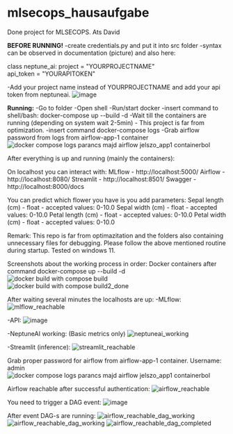 # mlsecops_hausaufgabe
Done project for MLSECOPS. Ats David

**BEFORE RUNNING!**
-create credentials.py and put it into src folder
-syntax can be observed in documentation (picture) and also here:

class neptune_ai:
    project = "YOURPROJECTNAME"   
    api_token = "YOURAPITOKEN" 

-Add your project name instead of YOURPROJECTNAME and add your api token from neptuneai.
![image](https://github.com/user-attachments/assets/85172f9d-1e34-421b-a076-2ab54ffc434f)


**Running:**
-Go to folder
-Open shell
-Run/start docker
-insert command to shell/bash: docker-compose up --build -d
-Wait till the containers are running (depending on system wait 2-5min) - This project is far from optimization.
-insert command docker-compose logs
-Grab airflow password from logs from airflow-app-1 container
![docker compose logs parancs majd airflow jelszo_app1 containerbol](https://github.com/user-attachments/assets/7dcfe565-1aad-4f60-b254-335f38bc2604)

After everything is up and running (mainly the containers):

On localhost you can interact with:
MLflow - http://localhost:5000/ 
Airflow - http://localhost:8080/
Streamlit - http://localhost:8501/ 
Swagger - http://localhost:8000/docs

You can predict which flower you have is you add parameters:
Sepal length (cm) - float - accepted values: 0-10.0
Sepal width (cm) - float - accepted values: 0-10.0
Petal length (cm) - float - accepted values: 0-10.0
Petal width (cm) - float - accepted values: 0-10.0

Remark: This repo is far from optimazitation and the folders also containing unnecessary files for debugging. Please follow the above mentioned routine during startup. 
Tested on windows 11. 

Screenshots about the working process in order:
Docker containers after command docker-compose up --build -d
![docker build with compose build](https://github.com/user-attachments/assets/15b8082c-7d89-44a6-a509-9f447bb25de7)
![docker build with compose build2_done](https://github.com/user-attachments/assets/b4e725ba-8214-4d2a-abb4-57e9be095824)

After waiting several minutes the localhosts are up:
-MLflow:
![mlflow_reachable](https://github.com/user-attachments/assets/925b361c-b196-4c71-ac8e-3af5cb1c3552)

-API:
![image](https://github.com/user-attachments/assets/409dd981-3293-4860-894b-350c0bbf64ea)

-NeptuneAI working: (Basic metrics only)
![neptuneai_working](https://github.com/user-attachments/assets/3f47d7cb-690f-4cbc-a6d5-be1e841c2436)

-Streamlit (inference):
![streamlit_reachable](https://github.com/user-attachments/assets/8fc67825-4885-4350-a695-174b19b4bbd3)

Grab proper password for airflow from airflow-app-1 container. Username: admin
![docker compose logs parancs majd airflow jelszo_app1 containerbol](https://github.com/user-attachments/assets/411c7948-3cb9-4301-85ab-5449f7991ddc)

Airflow reachable after successful authentication:
![airflow_reachable](https://github.com/user-attachments/assets/3fbb75cc-ff7e-41ae-9366-0d4838add340)

You need to trigger a DAG event:
![image](https://github.com/user-attachments/assets/513ea78b-90ac-432c-9712-9bc03082556a)

After event DAG-s are running:
![airflow_reachable_dag_working](https://github.com/user-attachments/assets/5435f9e1-a80d-4d37-bc22-2e6344094607)
![airflow_reachable_dag_working](https://github.com/user-attachments/assets/c47a221d-dc53-4e83-86d3-08c04080bed3)
![airflow_reachable_dag_completed](https://github.com/user-attachments/assets/193d04f0-dfa3-49ed-9810-49fb790233a9)
